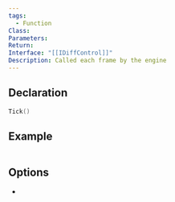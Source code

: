 ```yaml
---
tags:
  - Function
Class: 
Parameters: 
Return: 
Interface: "[[IDiffControl]]"
Description: Called each frame by the engine
---
```


## Declaration

```cpp
Tick()
```

## Example

```cpp
```

## Options
- 